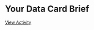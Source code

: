 # Your Data Card Brief

[View Activity](https://pair-code.github.io/datacardsplaybook/activities/data-card-brief)
